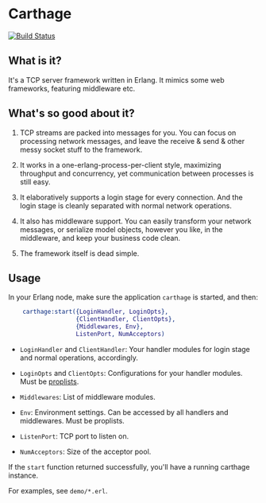 Carthage
========

[![Build Status](https://travis-ci.org/l04m33/carthage.svg?branch=master)](https://travis-ci.org/l04m33/carthage)

What is it?
-----------

It's a TCP server framework written in Erlang. It mimics some web frameworks,
featuring middleware etc.

What's so good about it?
------------------------

1. TCP streams are packed into messages for you. You can focus on processing
   network messages, and leave the receive & send & other messy socket stuff
   to the framework.

2. It works in a one-erlang-process-per-client style, maximizing throughput
   and concurrency, yet communication between processes is still easy.

3. It elaboratively supports a login stage for every connection. And the
   login stage is cleanly separated with normal network operations.

4. It also has middleware support. You can easily transform your network
   messages, or serialize model objects, however you like, in the
   middleware, and keep your business code clean.

5. The framework itself is dead simple.

Usage
-----

In your Erlang node, make sure the application `carthage` is started, and
then:

```erlang
    carthage:start({LoginHandler, LoginOpts},
                   {ClientHandler, ClientOpts},
                   {Middlewares, Env},
                   ListenPort, NumAcceptors)
```

* `LoginHandler` and `ClientHandler`: Your handler modules for login stage
                                      and normal operations, accordingly.

* `LoginOpts` and `ClientOpts`:       Configurations for your handler modules.
                                      Must be [proplists][1].

* `Middlewares`:                      List of middleware modules.

* `Env`:                              Environment settings. Can be accessed by all handlers and
                                      middlewares. Must be proplists.

* `ListenPort`:                       TCP port to listen on.

* `NumAcceptors`:                     Size of the acceptor pool.

If the `start` function returned successfully, you'll have a running
carthage instance.

For examples, see `demo/*.erl`.

[1]: http://www.erlang.org/doc/man/proplists.html


